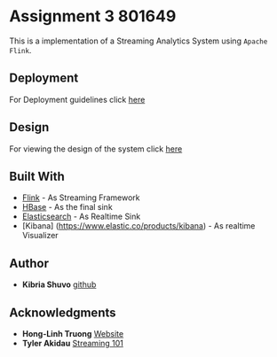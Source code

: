 # Assignment 3  801649

This is a implementation of a Streaming Analytics System using `Apache Flink`. 



## Deployment

For Deployment guidelines click [here](reports/Assignment-3-Deployment.md)

## Design

For viewing the design of the system click [here](reports/Assignment-3-Design.md)

## Built With

* [Flink](https://flink.apache.org/) - As Streaming Framework 
* [HBase](https://maven.apache.org/) - As the final sink 
* [Elasticsearch](https://www.elastic.co/products/elasticsearch) - As Realtime Sink
* [Kibana] (https://www.elastic.co/products/kibana) - As realtime Visualizer



## Author

* **Kibria Shuvo** [github](https://github.com/kibriashuvo)



## Acknowledgments

* **Hong-Linh Truong** [Website](https://users.aalto.fi/~truongh4/) 
* **Tyler Akidau** [Streaming 101](https://www.oreilly.com/ideas/the-world-beyond-batch-streaming-101)
